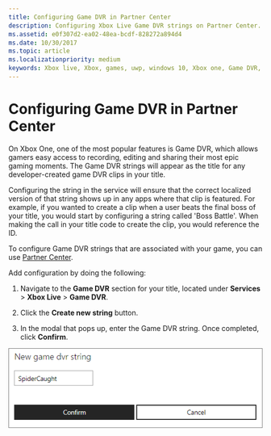 ```yaml
---
title: Configuring Game DVR in Partner Center
description: Configuring Xbox Live Game DVR strings on Partner Center.
ms.assetid: e0f307d2-ea02-48ea-bcdf-828272a894d4
ms.date: 10/30/2017
ms.topic: article
ms.localizationpriority: medium
keywords: Xbox live, Xbox, games, uwp, windows 10, Xbox one, Game DVR, Partner Center
---
```


# Configuring Game DVR in Partner Center

On Xbox One, one of the most popular features is Game DVR, which allows gamers easy access to recording, editing and sharing their most epic gaming moments.
The Game DVR strings will appear as the title for any developer-created game DVR clips in your title.

Configuring the string in the service will ensure that the correct localized version of that string shows up in any apps where that clip is featured.
For example, if you wanted to create a clip when a user beats the final boss of your title, you would start by configuring a string called 'Boss Battle'.
When making the call in your title code to create the clip, you would reference the ID.

To configure Game DVR strings that are associated with your game, you can use [Partner Center](https://partner.microsoft.com/dashboard).

Add configuration by doing the following:

1. Navigate to the **Game DVR** section for your title, located under **Services** > **Xbox Live** > **Game DVR**.

2. Click the **Create new string** button.

3. In the modal that pops up, enter the Game DVR string. Once completed, click **Confirm**.

![Image of the new game dvr string dialog](../../images/dev-center/game-dvr/game-dvr-1.png)
